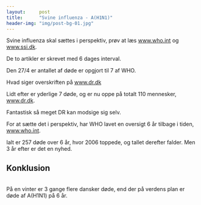 ```yaml
---
layout:     post
title:      "Svine influenza - A(H1N1)"
header-img: "img/post-bg-01.jpg"
---
```

<p>Svine influenza skal s&aelig;ttes i perspektiv, pr&oslash;v at l&aelig;s <a href="http://www.who.int/csr/don/2009_04_27/en/index.html" target="_blank">www.who.int</a> og <a href="http://www.ssi.dk/sw174.asp?ArtNo=10418711" target="_blank">www.ssi.dk</a>.</p>
<p>De to artikler er skrevet med 6 dages interval.</p>
<p>Den 27/4 er antallet af d&oslash;de er opgjort til 7 af WHO.</p>
<p>Hvad siger overskriften p&aring; <a href="http://www.dr.dk/Nyheder/Udland/2009/04/24/175454.htm" target="_blank">www.dr.dk</a></p>
<p>Lidt efter er yderlige 7 d&oslash;de, og er nu oppe p&aring; totalt 110 mennesker, <a href="http://www.dr.dk/Nyheder/Udland/2009/04/27/161833.htm" target="_blank">www.dr.dk</a>.</p>
<p>Fantastisk s&aring; meget DR kan modsige sig selv.</p>
<p>For at s&aelig;tte det i perspektiv, har WHO lavet en oversigt 6 &aring;r tilbage i tiden, <a href="http://www.who.int/csr/disease/avian_influenza/country/cases_table_2009_04_23/en/index.html" target="_blank">www.who.int</a>.</p>
<p>Ialt er 257 d&oslash;de over 6 &aring;r, hvor 2006 toppede, og tallet derefter falder. Men 3 &aring;r efter er det en nyhed.</p>
<h2>Konklusion</h2><br />
P&aring; en vinter er 3 gange flere dansker d&oslash;de, end der p&aring; verdens plan er d&oslash;de af A(H1N1) p&aring; 6 &aring;r.</p>
